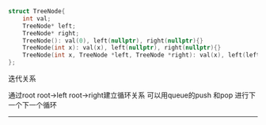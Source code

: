 ```c++
struct TreeNode{
    int val;
    TreeNode* left;
    TreeNode* right;
    TreeNode(): val(0), left(nullptr), right(nullptr){}
    TreeNode(int x): val(x), left(nullptr), right(nullptr){}
    TreeNode(int x, TreeNode *left, TreeNode *right): val(x), left(left), right(right){}
};
```
迭代关系

通过root root->left root->right建立循环关系
可以用queue的push 和pop 进行下一个下一个循环

---
